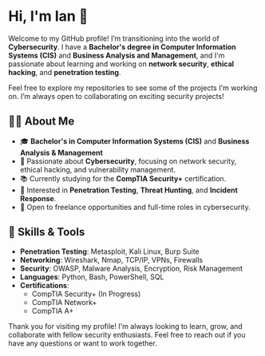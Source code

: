 # Hi, I'm Ian 👋

Welcome to my GitHub profile! I’m transitioning into the world of **Cybersecurity**. I have a **Bachelor's degree in Computer Information Systems (CIS)** and **Business Analysis and Management**, and I'm passionate about learning and working on **network security**, **ethical hacking**, and **penetration testing**.

Feel free to explore my repositories to see some of the projects I'm working on. I’m always open to collaborating on exciting security projects!

## 🧑‍💻 About Me

- 🎓 **Bachelor's in Computer Information Systems (CIS)** and **Business Analysis & Management**
- 🔐 Passionate about **Cybersecurity**, focusing on network security, ethical hacking, and vulnerability management.
- 📚 Currently studying for the **CompTIA Security+** certification.
- 👾 Interested in **Penetration Testing**, **Threat Hunting**, and **Incident Response**.
- 🚀 Open to freelance opportunities and full-time roles in cybersecurity.

## 🔨 Skills & Tools

- **Penetration Testing**: Metasploit, Kali Linux, Burp Suite
- **Networking**: Wireshark, Nmap, TCP/IP, VPNs, Firewalls
- **Security**: OWASP, Malware Analysis, Encryption, Risk Management
- **Languages**: Python, Bash, PowerShell, SQL
- **Certifications**:  
  - CompTIA Security+ (In Progress)
  - CompTIA Network+
  - CompTIA A+
<!--
## 📂 Featured Projects

Here are a few projects I’ve worked on:

1. **[Network Penetration Testing Lab](https://github.com/yourgithubusername/pen-testing-lab)**  
   Set up a virtual environment to practice penetration testing and network security with tools like **Metasploit**, **Kali Linux**, and **Wireshark**.
   
2. **[Website Vulnerability Assessment](https://github.com/yourgithubusername/website-vuln-assessment)**  
   Conducted a security audit of a website to identify and mitigate common security flaws such as **XSS**, **SQL Injection**, and **CSRF**.

3. **[CompTIA Security+ Study Guides](https://github.com/yourgithubusername/security-plus)**  
   A series of notes and practice exams to help study for the **CompTIA Security+** certification.

## 📬 How to Reach Me

- **LinkedIn**: [your-linkedin-profile](https://www.linkedin.com/in/yourprofile)
- **Email**: [your-email@example.com](mailto:your-email@example.com)
- **GitHub**: [yourgithubusername](https://github.com/yourgithubusername)
- **Twitter**: [@yourtwitterhandle](https://twitter.com/yourtwitterhandle)

---

### 🌱 Currently Learning
- **Advanced Penetration Testing** techniques.
- Exploring cloud security and **AWS** infrastructure security.
- **SOC Analyst** skills for incident detection and response.

---
--!>
Thank you for visiting my profile! I'm always looking to learn, grow, and collaborate with fellow security enthusiasts. Feel free to reach out if you have any questions or want to work together.

